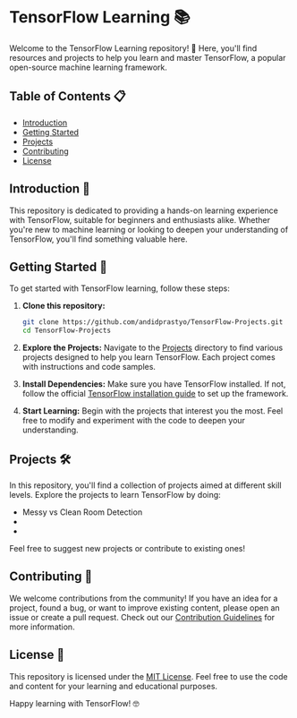 # TensorFlow Learning 📚

Welcome to the TensorFlow Learning repository! 🎉 Here, you'll find resources and projects to help you learn and master TensorFlow, a popular open-source machine learning framework.

## Table of Contents 📋

- [Introduction](#introduction)
- [Getting Started](#getting-started)
- [Projects](#projects)
- [Contributing](#contributing)
- [License](#license)

## Introduction 🌟

This repository is dedicated to providing a hands-on learning experience with TensorFlow, suitable for beginners and enthusiasts alike. Whether you're new to machine learning or looking to deepen your understanding of TensorFlow, you'll find something valuable here.

## Getting Started 🚀

To get started with TensorFlow learning, follow these steps:

1. **Clone this repository:**
   ```bash
   git clone https://github.com/andidprastyo/TensorFlow-Projects.git
   cd TensorFlow-Projects
   ```

2. **Explore the Projects:**
   Navigate to the [Projects](projects/) directory to find various projects designed to help you learn TensorFlow. Each project comes with instructions and code samples.

3. **Install Dependencies:**
   Make sure you have TensorFlow installed. If not, follow the official [TensorFlow installation guide](https://www.tensorflow.org/install) to set up the framework.

4. **Start Learning:**
   Begin with the projects that interest you the most. Feel free to modify and experiment with the code to deepen your understanding.

## Projects 🛠️

In this repository, you'll find a collection of projects aimed at different skill levels. Explore the projects to learn TensorFlow by doing:

- Messy vs Clean Room Detection
-
-

Feel free to suggest new projects or contribute to existing ones!

## Contributing 🤝

We welcome contributions from the community! If you have an idea for a project, found a bug, or want to improve existing content, please open an issue or create a pull request. Check out our [Contribution Guidelines](CONTRIBUTING.md) for more information.

## License 📄

This repository is licensed under the [MIT License](LICENSE). Feel free to use the code and content for your learning and educational purposes.

Happy learning with TensorFlow! 🤓
